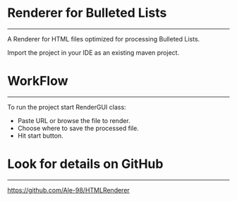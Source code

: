 # Renderer for Bulleted Lists
---
A Renderer for HTML files optimized for processing Bulleted Lists.

Import the project in your IDE as an existing maven project.

# WorkFlow
---
To run the project start RenderGUI class:

- Paste URL or browse the file to render.
- Choose where to save the processed file.
- Hit start button.

# Look for details on GitHub
---
https://github.com/Ale-98/HTMLRenderer